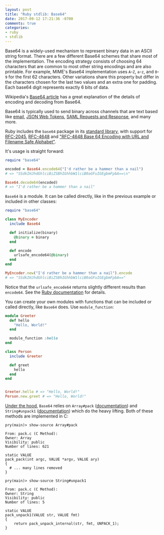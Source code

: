 ```yaml
---
layout: post
title: "Ruby stdlib: Base64"
date: 2017-09-12 17:21:36 -0700
comments: true
categories:
- ruby
- stdlib
---
```


Base64 is a widely-used mechanism to represent binary data in an ASCII string format. There are a few different Base64 schemes that share most of the implementation. The encoding strategy consists of choosing 64 characters that are common to most other string encodings and are also printable. For example, MIME's Base64 implementation uses `A`-`Z`, `a`-`z`, and `0`-`9` for the first 62 characters. Other variations share this property but differ in the characters chosen for the last two values and an extra one for padding. Each base64 digit represents exactly 6 bits of data.

Wikipedia's [Base64 article][wikipedia] has a great explanation of the details of encoding and decoding from Base64.

Base64 is typically used to send binary across channels that are text based like [email][email], [JSON Web Tokens][jot], [SAML Requests and Response][saml], and many more.

Ruby includes the `base64` package in its [standard library][rubydoc], with support for [RFC-2045][2045], [RFC-4648][4648] and ["RFC-4648 Base 64 Encoding with URL and Filename Safe Alphabet"][urlsafe].

It's usage is straight forward:

``` ruby
require "base64"

encoded = Base64.encode64("I'd rather be a hammer than a nail")
# => "SSdkIHJhdGhlciBiZSBhIGhhbW1lciB0aGFuIGEgbmFpbA==\n"

Base64.decode64(encoded)
# => "I'd rather be a hammer than a nail"
```

`Base64` is a module. It can be called directly, like in the previous example or included in other classes:

```ruby
require "base64"

class MyEncoder
  include Base64

  def initialize(binary)
    @binary = binary
  end

  def encode
    urlsafe_encode64(@binary)
  end
end

MyEncoder.new("I'd rather be a hammer than a nail").encode
# => "SSdkIHJhdGhlciBiZSBhIGhhbW1lciB0aGFuIGEgbmFpbA=="
```

Notice that the `urlsafe_encode64` returns slightly different results than `encode64`. See the [Ruby documentation][rubydoc] for details.

You can create your own modules with functions that can be included or called directly, like `Base64` does. Use `module_function`:


```ruby
module Greeter
  def hello
    "Hello, World!"
  end

  module_function :hello
end

class Person
  include Greeter

  def greet
    hello
  end
end


Greeter.hello # => "Hello, World!"
Person.new.greet # => "Hello, World!"
```

[Under the hood][source], `Base64` relies on `Array#pack` ([documentation][pack]) and `String#unpack1` ([documentation][unpack1]) which do the heavy lifting. Both of these methods are implemented in C:

```
pry(main)> show-source Array#pack

From: pack.c (C Method):
Owner: Array
Visibility: public
Number of lines: 621

static VALUE
pack_pack(int argc, VALUE *argv, VALUE ary)
{
  # ... many lines removed
}

pry(main)> show-source String#unpack1

From: pack.c (C Method):
Owner: String
Visibility: public
Number of lines: 5

static VALUE
pack_unpack1(VALUE str, VALUE fmt)
{
    return pack_unpack_internal(str, fmt, UNPACK_1);
}
```

[wikipedia]: https://en.wikipedia.org/wiki/Base64
[email]: https://en.wikipedia.org/wiki/Email
[jot]: https://jwt.io/
[saml]: https://en.wikipedia.org/wiki/Security_Assertion_Markup_Language#Use
[rubydoc]: https://ruby-doc.org/stdlib-2.4.1/libdoc/base64/rdoc/Base64.html
[2045]: https://www.ietf.org/rfc/rfc2045.txt
[4648]: https://tools.ietf.org/html/rfc4648
[urlsafe]: https://tools.ietf.org/html/rfc4648#section-5
[source]: https://github.com/ruby/ruby/blob/trunk/lib/base64.rb
[pack]: https://ruby-doc.org/core-2.4.1/Array.html#method-i-pack
[unpack1]: https://ruby-doc.org/core-2.4.1/String.html#method-i-unpack1
